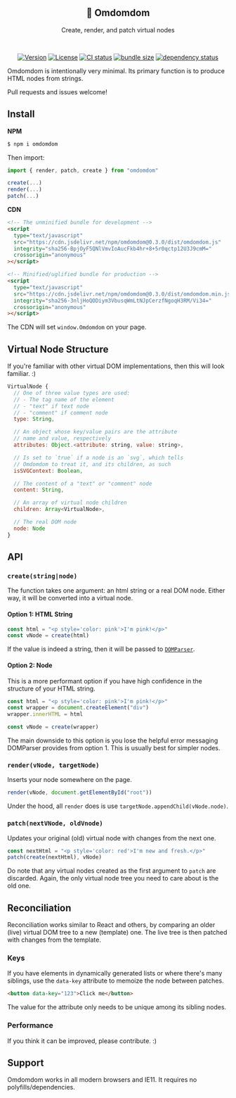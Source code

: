 <h2 align="center">👾 Omdomdom</h2>
<p align="center">Create, render, and patch virtual nodes</p>
<br>
<p align="center">
  <a href="https://www.npmjs.com/package/omdomdom"><img src="https://img.shields.io/npm/v/omdomdom.svg?sanitize=true&style=flat-square" alt="Version"></a>
  <a href="https://github.com/geotrev/omdomdom/blob/main/LICENSE"><img src="https://img.shields.io/npm/l/omdomdom.svg?sanitize=true&style=flat-square" alt="License"></a>
  <a href="https://github.com/geotrev/omdomdom/actions/workflows/test.yml?query=branch%3Amain"><img src="https://badgen.net/github/checks/geotrev/omdomdom/main?style=flat-square" alt="CI status" /></a>
  <a href="https://bundlephobia.com/package/omdomdom"><img src="https://badgen.net/bundlephobia/minzip/omdomdom?style=flat-square" alt="bundle size" /></a>
  <a href="https://www.libraries.io/npm/omdomdom"><img src="https://img.shields.io/librariesio/release/npm/omdomdom" alt="dependency status" /></a>
</p>

Omdomdom is intentionally very minimal. Its primary function is to produce HTML nodes from strings.

Pull requests and issues welcome!

## Install

**NPM**

```sh
$ npm i omdomdom
```

Then import:

```js
import { render, patch, create } from "omdomdom"

create(...)
render(...)
patch(...)
```

**CDN**

```html
<!-- The unminified bundle for development -->
<script
  type="text/javascript"
  src="https://cdn.jsdelivr.net/npm/omdomdom@0.3.0/dist/omdomdom.js"
  integrity="sha256-BpjOyF5QNlVmvIoAucFkb4hr+8+5r0qctp12U3J9cmM="
  crossorigin="anonymous"
></script>

<!-- Minified/uglified bundle for production -->
<script
  type="text/javascript"
  src="https://cdn.jsdelivr.net/npm/omdomdom@0.3.0/dist/omdomdom.min.js"
  integrity="sha256-3nljHoQODiym3VbusqWmLtNJpCerzfNgoqH3RM/Vi34="
  crossorigin="anonymous"
></script>
```

The CDN will set `window.Omdomdom` on your page.

## Virtual Node Structure

If you're familiar with other virtual DOM implementations, then this will look familiar. :)

```js
VirtualNode {
  // One of three value types are used:
  // - The tag name of the element
  // - "text" if text node
  // - "comment" if comment node
  type: String,

  // An object whose key/value pairs are the attribute
  // name and value, respectively
  attributes: Object.<attribute: string, value: string>,

  // Is set to `true` if a node is an `svg`, which tells
  // Omdomdom to treat it, and its children, as such
  isSVGContext: Boolean,

  // The content of a "text" or "comment" node
  content: String,

  // An array of virtual node children
  children: Array<VirtualNode>,

  // The real DOM node
  node: Node
}
```

## API

### `create(string|node)`

The function takes one argument: an html string or a real DOM node. Either way, it will be converted into a virtual node.

#### Option 1: HTML String

```js
const html = "<p style='color: pink'>I'm pink!</p>"
const vNode = create(html)
```

If the value is indeed a string, then it will be passed to [`DOMParser`](https://developer.mozilla.org/en-US/docs/Web/API/DOMParser).

#### Option 2: Node

This is a more performant option if you have high confidence in the structure of your HTML string.

```js
const html = "<p style='color: pink'>I'm pink!</p>"
const wrapper = document.createElement("div")
wrapper.innerHTML = html

const vNode = create(wrapper)
```

The main downside to this option is you lose the helpful error messaging DOMParser provides from option 1. This is usually best for simpler nodes.

### `render(vNode, targetNode)`

Inserts your node somewhere on the page.

```js
render(vNode, document.getElementById("root"))
```

Under the hood, all `render` does is use `targetNode.appendChild(vNode.node)`.

### `patch(nextVNode, oldVnode)`

Updates your original (old) virtual node with changes from the next one.

```js
const nextHtml = "<p style='color: red'>I'm new and fresh.</p>"
patch(create(nextHtml), vNode)
```

Do note that any virtual nodes created as the first argument to `patch` are discarded. Again, the only virtual node tree you need to care about is the old one.

## Reconciliation

Reconciliation works similar to React and others, by comparing an older (live) virtual DOM tree to a new (template) one. The live tree is then patched with changes from the template.

### Keys

If you have elements in dynamically generated lists or where there's many siblings, use the `data-key` attribute to memoize the node between patches.

```html
<button data-key="123">Click me</button>
```

The value for the attribute only needs to be unique among its sibling nodes.

### Performance

If you think it can be improved, please contribute. :)

## Support

Omdomdom works in all modern browsers and IE11. It requires no polyfills/dependencies.
